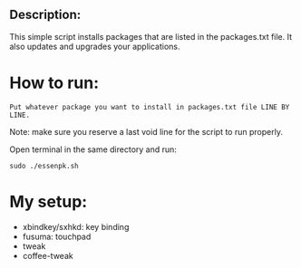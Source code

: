 ## Description:

This simple script installs packages that are listed in the packages.txt file. It also updates and upgrades your applications.

# How to run: 

	Put whatever package you want to install in packages.txt file LINE BY LINE. 
	
Note: make sure you reserve a last void line for the script to run properly.

Open terminal in the same directory and run:

	sudo ./essenpk.sh

# My setup:

- xbindkey/sxhkd: key binding
- fusuma: touchpad
- tweak
- coffee-tweak
